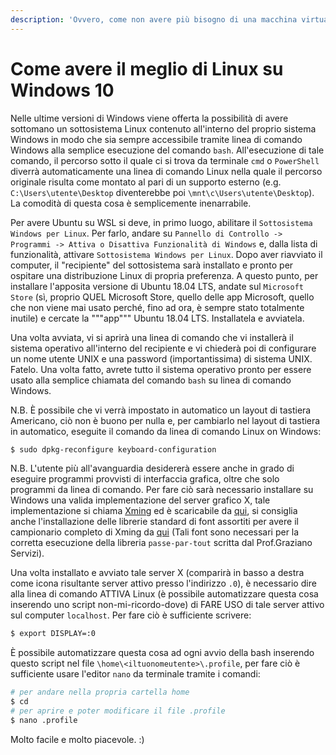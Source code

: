```yaml
---
description: 'Ovvero, come non avere più bisogno di una macchina virtuale'
---
```


# Come avere il meglio di Linux su Windows 10

Nelle ultime versioni di Windows viene offerta la possibilità di avere sottomano un sottosistema Linux contenuto all'interno del proprio sistema Windows in modo che sia sempre accessibile tramite linea di comando Windows alla semplice esecuzione del comando `bash`. All'esecuzione di tale comando, il percorso sotto il quale ci si trova da terminale `cmd` o `PowerShell` diverrà automaticamente una linea di comando Linux nella quale il percorso originale risulta come montato al pari di un supporto esterno (e.g. `C:\Users\utente\Desktop` diventerebbe poi `\mnt\c\Users\utente\Desktop`). La comodità di questa cosa è semplicemente inenarrabile.

Per avere Ubuntu su WSL si deve, in primo luogo, abilitare il `Sottosistema Windows per Linux`. Per farlo, andare su `Pannello di Controllo -> Programmi -> Attiva o Disattiva Funzionalità di Windows` e, dalla lista di funzionalità, attivare `Sottosistema Windows per Linux`. Dopo aver riavviato il computer, il "recipiente" del sottosistema sarà installato e pronto per ospitare una distribuzione Linux di propria preferenza. A questo punto, per installare l'apposita versione di Ubuntu 18.04 LTS, andate sul `Microsoft Store` (sì, proprio QUEL Microsoft Store, quello delle app Microsoft, quello che non viene mai usato perché, fino ad ora, è sempre stato totalmente inutile) e cercate la """app""" Ubuntu 18.04 LTS. Installatela e avviatela.

Una volta avviata, vi si aprirà una linea di comando che vi installerà il sistema operativo all'interno del recipiente e vi chiederà poi di configurare un nome utente UNIX e una password (importantissima) di sistema UNIX. Fatelo. Una volta fatto, avrete tutto il sistema operativo pronto per essere usato alla semplice chiamata del comando `bash` su linea di comando Windows.

N.B. È possibile che vi verrà impostato in automatico un layout di tastiera Americano, ciò non è buono per nulla e, per cambiarlo nel layout di tastiera in automatico, eseguite il comando da linea di comando Linux on Windows:
```bash
$ sudo dpkg-reconfigure keyboard-configuration
```

N.B. L'utente più all'avanguardia desidererà essere anche in grado di eseguire programmi provvisti di interfaccia grafica, oltre che solo programmi da linea di comando. Per fare ciò sarà necessario installare su Windows una valida implementazione del server grafico X, tale implementazione si chiama [Xming](http://www.straightrunning.com/XmingNotes/) ed è scaricabile da [qui](https://sourceforge.net/projects/xming/files/Xming/6.9.0.31/Xming-6-9-0-31-setup.exe/download), si consiglia anche l'installazione delle librerie standard di font assortiti per avere il campionario completo di Xming da [qui](https://sourceforge.net/projects/xming/files/Xming-fonts/7.7.0.10/Xming-fonts-7-7-0-10-setup.exe/download) (Tali font sono necessari per la corretta esecuzione della libreria `passe-par-tout` scritta dal Prof.Graziano Servizi).

Una volta installato e avviato tale server X (comparirà in basso a destra come icona risultante server attivo presso l'indirizzo `.0`), è necessario dire alla linea di comando ATTIVA Linux (è possibile automatizzare questa cosa inserendo uno script non-mi-ricordo-dove) di FARE USO di tale server attivo sul computer `localhost`. Per fare ciò è sufficiente scrivere:
```bash
$ export DISPLAY=:0
```
È possibile automatizzare questa cosa ad ogni avvio della bash inserendo questo script nel file `\home\<iltuonomeutente>\.profile`, per fare ciò è sufficiente usare l'editor `nano` da terminale tramite i comandi:
```bash
# per andare nella propria cartella home
$ cd
# per aprire e poter modificare il file .profile
$ nano .profile
```
Molto facile e molto piacevole. :)

